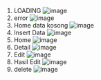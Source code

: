 1. LOADING ![image](https://github.com/user-attachments/assets/17a75035-6c9b-4d14-92e7-f623a99a3270)
2. error ![image](https://github.com/user-attachments/assets/6c1ee425-7299-4534-a083-b84483ab74f7)
3. Home data kosong ![image](https://github.com/user-attachments/assets/c4cf5f82-553c-4076-b722-a3ebfc0a059a)
4. Insert Data ![image](https://github.com/user-attachments/assets/745ed5a3-045f-4bf5-9c35-591c2bedc2af)
5. Home ![image](https://github.com/user-attachments/assets/d7f99696-5ff0-44f3-9be6-e5b01276dfcc)
6. Detail ![image](https://github.com/user-attachments/assets/09eb67cc-5983-4391-b367-87f0345234ce)
7. Edit ![image](https://github.com/user-attachments/assets/50b97f11-99e9-453a-b950-da4fcc9b49a5)
8. Hasil Edit ![image](https://github.com/user-attachments/assets/79644979-cf82-4300-ad66-2d6c7f578ab9)
9. delete ![image](https://github.com/user-attachments/assets/a8bec460-aa9a-47cc-a10a-591b4f0df69c)






